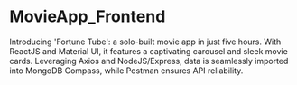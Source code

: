 # MovieApp_Frontend
 Introducing 'Fortune Tube': a solo-built movie app in just five hours. With ReactJS and Material UI, it features a captivating carousel and sleek movie cards. Leveraging Axios and NodeJS/Express, data is seamlessly imported into MongoDB Compass, while Postman ensures API reliability.

